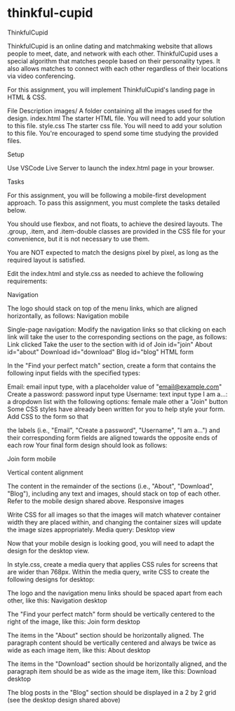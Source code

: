 # thinkful-cupid

ThinkfulCupid

ThinkfulCupid is an online dating and matchmaking website that allows people to meet, date, and network with each other. ThinkfulCupid uses a special algorithm that matches people based on their personality types. It also allows matches to connect with each other regardless of their locations via video conferencing.

For this assignment, you will implement ThinkfulCupid's landing page in HTML & CSS.


File	Description
images/	A folder containing all the images used for the design.
index.html	The starter HTML file. You will need to add your solution to this file.
style.css	The starter css file. You will need to add your solution to this file.
You're encouraged to spend some time studying the provided files.

Setup

Use VSCode Live Server to launch the index.html page in your browser.

Tasks

For this assignment, you will be following a mobile-first development approach. To pass this assignment, you must complete the tasks detailed below.

You should use flexbox, and not floats, to achieve the desired layouts. The .group, .item, and .item-double classes are provided in the CSS file for your convenience, but it is not necessary to use them.

You are NOT expected to match the designs pixel by pixel, as long as the required layout is satisfied.

Edit the index.html and style.css as needed to achieve the following requirements:

Navigation

The logo should stack on top of the menu links, which are aligned horizontally, as follows:
Navigation mobile

Single-page navigation: Modify the navigation links so that clicking on each link will take the user to the corresponding sections on the page, as follows:
Link clicked	Take the user to the section with id of
Join	id="join"
About	id="about"
Download	id="download"
Blog	id="blog"
HTML form

In the "Find your perfect match" section, create a form that contains the following input fields with the specified types:

Email: email input type, with a placeholder value of "email@example.com"
Create a password: password input type
Username: text input type
I am a...: a dropdown list with the following options:
female
male
other
a "Join" button
Some CSS styles have already been written for you to help style your form. Add CSS to the form so that

the labels (i.e., "Email", "Create a password", "Username", "I am a...") and their corresponding form fields are aligned towards the opposite ends of each row
Your final form design should look as follows:

Join form mobile

Vertical content alignment

The content in the remainder of the sections (i.e., "About", "Download", "Blog"), including any text and images, should stack on top of each other. Refer to the mobile design shared above.
Responsive images

Write CSS for all images so that the images will match whatever container width they are placed within, and changing the container sizes will update the image sizes appropriately.
Media query: Desktop view

Now that your mobile design is looking good, you will need to adapt the design for the desktop view.

In style.css, create a media query that applies CSS rules for screens that are wider than 768px.
Within the media query, write CSS to create the following designs for desktop:

The logo and the navigation menu links should be spaced apart from each other, like this:
Navigation desktop

The "Find your perfect match" form should be vertically centered to the right of the image, like this:
Join form desktop

The items in the "About" section should be horizontally aligned. The paragraph content should be vertically centered and always be twice as wide as each image item, like this:
About desktop

The items in the "Download" section should be horizontally aligned, and the paragraph item should be as wide as the image item, like this:
Download desktop

The blog posts in the "Blog" section should be displayed in a 2 by 2 grid (see the desktop design shared above)
